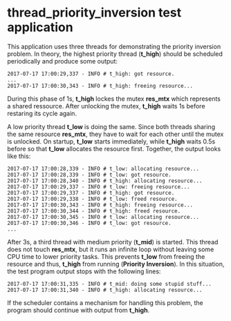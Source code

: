 # thread_priority_inversion test application

This application uses three threads for demonstrating the
priority inversion problem. In theory, the highest priority thread (**t_high**)
should be scheduled periodically and produce some output:
```
2017-07-17 17:00:29,337 - INFO # t_high: got resource.
...
2017-07-17 17:00:30,343 - INFO # t_high: freeing resource...
```
During this phase of 1s, **t_high** lockes the mutex **res_mtx** which
represents a shared ressource. After unlocking the mutex, **t_high** waits 1s
before restaring its cycle again.

A low priority thread **t_low** is doing the same. Since both threads sharing
the same resource **res_mtx**, they have to wait for each other until the mutex
is unlocked. On startup, **t_low** starts immediately, while **t_high** waits
0.5s before so that **t_low** allocates the resource first. Together, the output
looks like this:
```
2017-07-17 17:00:28,339 - INFO # t_low: allocating resource...
2017-07-17 17:00:28,339 - INFO # t_low: got resource.
2017-07-17 17:00:28,340 - INFO # t_high: allocating resource...
2017-07-17 17:00:29,337 - INFO # t_low: freeing resource...
2017-07-17 17:00:29,337 - INFO # t_high: got resource.
2017-07-17 17:00:29,338 - INFO # t_low: freed resource.
2017-07-17 17:00:30,343 - INFO # t_high: freeing resource...
2017-07-17 17:00:30,344 - INFO # t_high: freed resource.
2017-07-17 17:00:30,345 - INFO # t_low: allocating resource...
2017-07-17 17:00:30,346 - INFO # t_low: got resource.
...
```

After 3s, a third thread with medium priority (**t_mid**) is started. This
thread does not touch **res_mtx**, but it runs an infinite loop without leaving
some CPU time to lower priority tasks. This prevents **t_low** from freeing the
resource and thus, **t_high** from running (**Priority Inversion**). In this
situation, the test program output stops with the following lines:
```
2017-07-17 17:00:31,335 - INFO # t_mid: doing some stupid stuff...
2017-07-17 17:00:31,340 - INFO # t_high: allocating resource...
```

If the scheduler contains a mechanism for handling this problem, the program
should continue with output from **t_high**.
